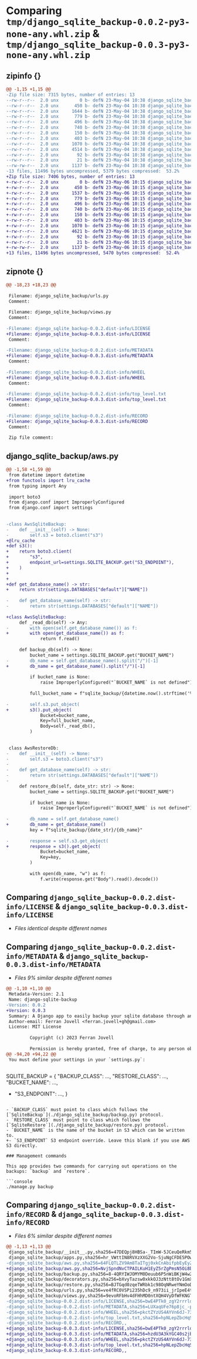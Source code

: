 # Comparing `tmp/django_sqlite_backup-0.0.2-py3-none-any.whl.zip` & `tmp/django_sqlite_backup-0.0.3-py3-none-any.whl.zip`

## zipinfo {}

```diff
@@ -1,15 +1,15 @@
-Zip file size: 7315 bytes, number of entries: 13
--rw-r--r--  2.0 unx        0 b- defN 23-May-04 10:38 django_sqlite_backup/__init__.py
--rw-r--r--  2.0 unx      450 b- defN 23-May-04 10:38 django_sqlite_backup/apps.py
--rw-r--r--  2.0 unx     1644 b- defN 23-May-04 10:38 django_sqlite_backup/aws.py
--rw-r--r--  2.0 unx      779 b- defN 23-May-04 10:38 django_sqlite_backup/backup.py
--rw-r--r--  2.0 unx      496 b- defN 23-May-04 10:38 django_sqlite_backup/decorators.py
--rw-r--r--  2.0 unx      740 b- defN 23-May-04 10:38 django_sqlite_backup/restore.py
--rw-r--r--  2.0 unx      150 b- defN 23-May-04 10:38 django_sqlite_backup/urls.py
--rw-r--r--  2.0 unx      403 b- defN 23-May-04 10:38 django_sqlite_backup/views.py
--rw-r--r--  2.0 unx     1070 b- defN 23-May-04 10:38 django_sqlite_backup-0.0.2.dist-info/LICENSE
--rw-r--r--  2.0 unx     4514 b- defN 23-May-04 10:38 django_sqlite_backup-0.0.2.dist-info/METADATA
--rw-r--r--  2.0 unx       92 b- defN 23-May-04 10:38 django_sqlite_backup-0.0.2.dist-info/WHEEL
--rw-r--r--  2.0 unx       21 b- defN 23-May-04 10:38 django_sqlite_backup-0.0.2.dist-info/top_level.txt
--rw-rw-r--  2.0 unx     1137 b- defN 23-May-04 10:38 django_sqlite_backup-0.0.2.dist-info/RECORD
-13 files, 11496 bytes uncompressed, 5379 bytes compressed:  53.2%
+Zip file size: 7406 bytes, number of entries: 13
+-rw-r--r--  2.0 unx        0 b- defN 23-May-06 10:15 django_sqlite_backup/__init__.py
+-rw-r--r--  2.0 unx      450 b- defN 23-May-06 10:15 django_sqlite_backup/apps.py
+-rw-r--r--  2.0 unx     1537 b- defN 23-May-06 10:15 django_sqlite_backup/aws.py
+-rw-r--r--  2.0 unx      779 b- defN 23-May-06 10:15 django_sqlite_backup/backup.py
+-rw-r--r--  2.0 unx      496 b- defN 23-May-06 10:15 django_sqlite_backup/decorators.py
+-rw-r--r--  2.0 unx      740 b- defN 23-May-06 10:15 django_sqlite_backup/restore.py
+-rw-r--r--  2.0 unx      150 b- defN 23-May-06 10:15 django_sqlite_backup/urls.py
+-rw-r--r--  2.0 unx      403 b- defN 23-May-06 10:15 django_sqlite_backup/views.py
+-rw-r--r--  2.0 unx     1070 b- defN 23-May-06 10:15 django_sqlite_backup-0.0.3.dist-info/LICENSE
+-rw-r--r--  2.0 unx     4621 b- defN 23-May-06 10:15 django_sqlite_backup-0.0.3.dist-info/METADATA
+-rw-r--r--  2.0 unx       92 b- defN 23-May-06 10:15 django_sqlite_backup-0.0.3.dist-info/WHEEL
+-rw-r--r--  2.0 unx       21 b- defN 23-May-06 10:15 django_sqlite_backup-0.0.3.dist-info/top_level.txt
+-rw-rw-r--  2.0 unx     1137 b- defN 23-May-06 10:15 django_sqlite_backup-0.0.3.dist-info/RECORD
+13 files, 11496 bytes uncompressed, 5470 bytes compressed:  52.4%
```

## zipnote {}

```diff
@@ -18,23 +18,23 @@
 
 Filename: django_sqlite_backup/urls.py
 Comment: 
 
 Filename: django_sqlite_backup/views.py
 Comment: 
 
-Filename: django_sqlite_backup-0.0.2.dist-info/LICENSE
+Filename: django_sqlite_backup-0.0.3.dist-info/LICENSE
 Comment: 
 
-Filename: django_sqlite_backup-0.0.2.dist-info/METADATA
+Filename: django_sqlite_backup-0.0.3.dist-info/METADATA
 Comment: 
 
-Filename: django_sqlite_backup-0.0.2.dist-info/WHEEL
+Filename: django_sqlite_backup-0.0.3.dist-info/WHEEL
 Comment: 
 
-Filename: django_sqlite_backup-0.0.2.dist-info/top_level.txt
+Filename: django_sqlite_backup-0.0.3.dist-info/top_level.txt
 Comment: 
 
-Filename: django_sqlite_backup-0.0.2.dist-info/RECORD
+Filename: django_sqlite_backup-0.0.3.dist-info/RECORD
 Comment: 
 
 Zip file comment:
```

## django_sqlite_backup/aws.py

```diff
@@ -1,58 +1,59 @@
 from datetime import datetime
+from functools import lru_cache
 from typing import Any
 
 import boto3
 from django.conf import ImproperlyConfigured
 from django.conf import settings
 
 
-class AwsSqliteBackup:
-    def __init__(self) -> None:
-        self.s3 = boto3.client("s3")
+@lru_cache
+def s3():
+    return boto3.client(
+        "s3",
+        endpoint_url=settings.SQLITE_BACKUP.get("S3_ENDPOINT"),
+    )
+
+
+def get_database_name() -> str:
+    return str(settings.DATABASES["default"]["NAME"])
 
-    def get_database_name(self) -> str:
-        return str(settings.DATABASES["default"]["NAME"])
 
+class AwsSqliteBackup:
     def _read_db(self) -> Any:
-        with open(self.get_database_name()) as f:
+        with open(get_database_name()) as f:
             return f.read()
 
     def backup_db(self) -> None:
         bucket_name = settings.SQLITE_BACKUP.get("BUCKET_NAME")
-        db_name = self.get_database_name().split("/")[-1]
+        db_name = get_database_name().split("/")[-1]
 
         if bucket_name is None:
             raise ImproperlyConfigured("`BUCKET_NAME` is not defined")
 
         full_bucket_name = f"sqlite_backup/{datetime.now().strftime('%Y-%m-%d')}/{db_name}"
 
-        self.s3.put_object(
+        s3().put_object(
             Bucket=bucket_name,
             Key=full_bucket_name,
             Body=self._read_db(),
         )
 
 
 class AwsRestoreDb:
-    def __init__(self) -> None:
-        self.s3 = boto3.client("s3")
-
-    def get_database_name(self) -> str:
-        return str(settings.DATABASES["default"]["NAME"])
-
     def restore_db(self, date_str: str) -> None:
         bucket_name = settings.SQLITE_BACKUP.get("BUCKET_NAME")
 
         if bucket_name is None:
             raise ImproperlyConfigured("`BUCKET_NAME` is not defined")
 
-        db_name = self.get_database_name()
+        db_name = get_database_name()
         key = f"sqlite_backup/{date_str}/{db_name}"
 
-        response = self.s3.get_object(
+        response = s3().get_object(
             Bucket=bucket_name,
             Key=key,
         )
 
         with open(db_name, "w") as f:
             f.write(response.get("Body").read().decode())
```

## Comparing `django_sqlite_backup-0.0.2.dist-info/LICENSE` & `django_sqlite_backup-0.0.3.dist-info/LICENSE`

 * *Files identical despite different names*

## Comparing `django_sqlite_backup-0.0.2.dist-info/METADATA` & `django_sqlite_backup-0.0.3.dist-info/METADATA`

 * *Files 9% similar despite different names*

```diff
@@ -1,10 +1,10 @@
 Metadata-Version: 2.1
 Name: django-sqlite-backup
-Version: 0.0.2
+Version: 0.0.3
 Summary: A Django app to easily backup your sqlite database through an endpoint.
 Author-email: Ferran Jovell <ferran.jovell+gh@gmail.com>
 License: MIT License
         
         Copyright (c) 2023 Ferran Jovell
         
         Permission is hereby granted, free of charge, to any person obtaining a copy
@@ -94,20 +94,22 @@
 You must define your settings in your `settings.py`:
 
 ```
 SQLITE_BACKUP = {
     "BACKUP_CLASS": ...,
     "RESTORE_CLASS": ...,
     "BUCKET_NAME": ...,
+    "S3_ENDPOINT": ...,
 }
 ```
 
 - `BACKUP_CLASS` must point to class which follows the [`SqliteBackup`](./django_sqlite_backup/backup.py) protocol.
 - `RESTORE_CLASS` must point to class which follows the [`SqliteRestore`](./django_sqlite_backup/restore.py) protocol.
 - `BUCKET_NAME` is the name of the bucket in S3 which can be written to.
+- `S3_ENDPOINT` S3 endpoint override. Leave this blank if you use AWS S3 directly.
 
 ### Management commands
 
 This app provides two commands for carrying out operations on the backups: `backup` and `restore`.
 
 ```console
 ./manage.py backup
```

## Comparing `django_sqlite_backup-0.0.2.dist-info/RECORD` & `django_sqlite_backup-0.0.3.dist-info/RECORD`

 * *Files 6% similar despite different names*

```diff
@@ -1,13 +1,13 @@
 django_sqlite_backup/__init__.py,sha256=47DEQpj8HBSa-_TImW-5JCeuQeRkm5NMpJWZG3hSuFU,0
 django_sqlite_backup/apps.py,sha256=hr_VWttIN8RVXzXXG2Vo-SjuNgCFDE5POwycNww-ixo,450
-django_sqlite_backup/aws.py,sha256=64FLQTLZV9Am8TaITgj0xkCnAbifpbEyEyZVls4alX0,1644
+django_sqlite_backup/aws.py,sha256=NvjSpndNvCTPAILKuH1EyZ5rZgPmsN5Oi8btC7gqSWM,1537
 django_sqlite_backup/backup.py,sha256=8-4QRYIWJOMYM0Deuub6P5nWiBKjW4w2Gvh-UjttcNg,779
 django_sqlite_backup/decorators.py,sha256=bXvyTazsw0xkkOJ3zNtt8tOv1GmXsmB1lbUMnzW9Mbg,496
 django_sqlite_backup/restore.py,sha256=BJTGqd0zqeTWRbk1c98OqNRweYNmOoDdUC1dsuCkKWc,740
 django_sqlite_backup/urls.py,sha256=ve4fRC0VSPi235hDc9_n973ii_jrIpeE4tPrJTBSNCA,150
 django_sqlite_backup/views.py,sha256=9evoRFbHv4dFHhMD0ntXQH4VyDfWFKNGTFUdTfoIK1Y,403
-django_sqlite_backup-0.0.2.dist-info/LICENSE,sha256=bwE4PTk0_zgY2rrrldsrBocfua-bkc_IUxH1pr1rCFA,1070
-django_sqlite_backup-0.0.2.dist-info/METADATA,sha256=LUXaqUFe76p8jc_-pbHeqrRl83ACKRElWakYqvv-t5g,4514
-django_sqlite_backup-0.0.2.dist-info/WHEEL,sha256=pkctZYzUS4AYVn6dJ-7367OJZivF2e8RA9b_ZBjif18,92
-django_sqlite_backup-0.0.2.dist-info/top_level.txt,sha256=hpNLepZbcHqSqEC92LAtpsd7uaey2g64SD0C0NWEDqM,21
-django_sqlite_backup-0.0.2.dist-info/RECORD,,
+django_sqlite_backup-0.0.3.dist-info/LICENSE,sha256=bwE4PTk0_zgY2rrrldsrBocfua-bkc_IUxH1pr1rCFA,1070
+django_sqlite_backup-0.0.3.dist-info/METADATA,sha256=hzdU3A3kYGC40s2jbhF2aSWHM8b1A6IwtJsuLQbKsNs,4621
+django_sqlite_backup-0.0.3.dist-info/WHEEL,sha256=pkctZYzUS4AYVn6dJ-7367OJZivF2e8RA9b_ZBjif18,92
+django_sqlite_backup-0.0.3.dist-info/top_level.txt,sha256=hpNLepZbcHqSqEC92LAtpsd7uaey2g64SD0C0NWEDqM,21
+django_sqlite_backup-0.0.3.dist-info/RECORD,,
```

